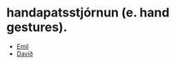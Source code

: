 # handapatsstjórnun (e. hand gestures).

- [Emil]()
- [Davíð](https://gunnarthorunnarson.github.io/FORR3FV05EU/v24/v5/David/index.html)
